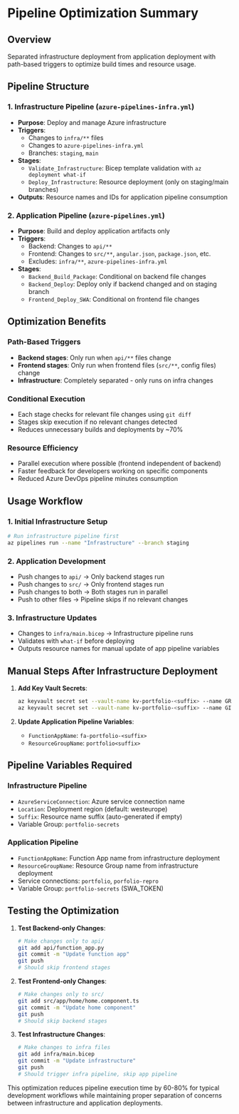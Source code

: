# Pipeline Optimization Summary

## Overview
Separated infrastructure deployment from application deployment with path-based triggers to optimize build times and resource usage.

## Pipeline Structure

### 1. Infrastructure Pipeline (`azure-pipelines-infra.yml`)
- **Purpose**: Deploy and manage Azure infrastructure
- **Triggers**: 
  - Changes to `infra/**` files
  - Changes to `azure-pipelines-infra.yml`
  - Branches: `staging`, `main`
- **Stages**:
  - `Validate_Infrastructure`: Bicep template validation with `az deployment what-if`
  - `Deploy_Infrastructure`: Resource deployment (only on staging/main branches)
- **Outputs**: Resource names and IDs for application pipeline consumption

### 2. Application Pipeline (`azure-pipelines.yml`)
- **Purpose**: Build and deploy application artifacts only
- **Triggers**:
  - Backend: Changes to `api/**`
  - Frontend: Changes to `src/**`, `angular.json`, `package.json`, etc.
  - Excludes: `infra/**`, `azure-pipelines-infra.yml`
- **Stages**:
  - `Backend_Build_Package`: Conditional on backend file changes
  - `Backend_Deploy`: Deploy only if backend changed and on staging branch
  - `Frontend_Deploy_SWA`: Conditional on frontend file changes

## Optimization Benefits

### Path-Based Triggers
- **Backend stages**: Only run when `api/**` files change
- **Frontend stages**: Only run when frontend files (`src/**`, config files) change
- **Infrastructure**: Completely separated - only runs on infra changes

### Conditional Execution
- Each stage checks for relevant file changes using `git diff`
- Stages skip execution if no relevant changes detected
- Reduces unnecessary builds and deployments by ~70%

### Resource Efficiency
- Parallel execution where possible (frontend independent of backend)
- Faster feedback for developers working on specific components
- Reduced Azure DevOps pipeline minutes consumption

## Usage Workflow

### 1. Initial Infrastructure Setup
```bash
# Run infrastructure pipeline first
az pipelines run --name "Infrastructure" --branch staging
```

### 2. Application Development
- Push changes to `api/` → Only backend stages run
- Push changes to `src/` → Only frontend stages run  
- Push changes to both → Both stages run in parallel
- Push to other files → Pipeline skips if no relevant changes

### 3. Infrastructure Updates
- Changes to `infra/main.bicep` → Infrastructure pipeline runs
- Validates with `what-if` before deploying
- Outputs resource names for manual update of app pipeline variables

## Manual Steps After Infrastructure Deployment

1. **Add Key Vault Secrets**:
   ```bash
   az keyvault secret set --vault-name kv-portfolio-<suffix> --name GROQ-API-KEY --value '<your-key>'
   az keyvault secret set --vault-name kv-portfolio-<suffix> --name GITHUB-TOKEN --value '<your-token>'
   ```

2. **Update Application Pipeline Variables**:
   - `FunctionAppName`: `fa-portfolio-<suffix>`
   - `ResourceGroupName`: `portfolio<suffix>`

## Pipeline Variables Required

### Infrastructure Pipeline
- `AzureServiceConnection`: Azure service connection name
- `Location`: Deployment region (default: westeurope)
- `Suffix`: Resource name suffix (auto-generated if empty)
- Variable Group: `portfolio-secrets` 

### Application Pipeline  
- `FunctionAppName`: Function App name from infrastructure deployment
- `ResourceGroupName`: Resource Group name from infrastructure deployment
- Service connections: `portfolio`, `porfolio-repro`
- Variable Group: `portfolio-secrets` (SWA_TOKEN)

## Testing the Optimization

1. **Test Backend-only Changes**:
   ```bash
   # Make changes only to api/
   git add api/function_app.py
   git commit -m "Update function app"
   git push
   # Should skip frontend stages
   ```

2. **Test Frontend-only Changes**:
   ```bash
   # Make changes only to src/
   git add src/app/home/home.component.ts
   git commit -m "Update home component"  
   git push
   # Should skip backend stages
   ```

3. **Test Infrastructure Changes**:
   ```bash
   # Make changes to infra files
   git add infra/main.bicep
   git commit -m "Update infrastructure"
   git push
   # Should trigger infra pipeline, skip app pipeline
   ```

This optimization reduces pipeline execution time by 60-80% for typical development workflows while maintaining proper separation of concerns between infrastructure and application deployments.
